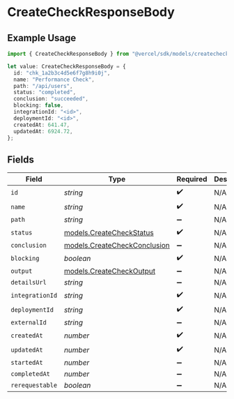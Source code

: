 # CreateCheckResponseBody

## Example Usage

```typescript
import { CreateCheckResponseBody } from "@vercel/sdk/models/createcheckop.js";

let value: CreateCheckResponseBody = {
  id: "chk_1a2b3c4d5e6f7g8h9i0j",
  name: "Performance Check",
  path: "/api/users",
  status: "completed",
  conclusion: "succeeded",
  blocking: false,
  integrationId: "<id>",
  deploymentId: "<id>",
  createdAt: 641.47,
  updatedAt: 6924.72,
};
```

## Fields

| Field                                                              | Type                                                               | Required                                                           | Description                                                        | Example                                                            |
| ------------------------------------------------------------------ | ------------------------------------------------------------------ | ------------------------------------------------------------------ | ------------------------------------------------------------------ | ------------------------------------------------------------------ |
| `id`                                                               | *string*                                                           | :heavy_check_mark:                                                 | N/A                                                                | chk_1a2b3c4d5e6f7g8h9i0j                                           |
| `name`                                                             | *string*                                                           | :heavy_check_mark:                                                 | N/A                                                                | Performance Check                                                  |
| `path`                                                             | *string*                                                           | :heavy_minus_sign:                                                 | N/A                                                                | /api/users                                                         |
| `status`                                                           | [models.CreateCheckStatus](../models/createcheckstatus.md)         | :heavy_check_mark:                                                 | N/A                                                                | completed                                                          |
| `conclusion`                                                       | [models.CreateCheckConclusion](../models/createcheckconclusion.md) | :heavy_minus_sign:                                                 | N/A                                                                | succeeded                                                          |
| `blocking`                                                         | *boolean*                                                          | :heavy_check_mark:                                                 | N/A                                                                |                                                                    |
| `output`                                                           | [models.CreateCheckOutput](../models/createcheckoutput.md)         | :heavy_minus_sign:                                                 | N/A                                                                |                                                                    |
| `detailsUrl`                                                       | *string*                                                           | :heavy_minus_sign:                                                 | N/A                                                                |                                                                    |
| `integrationId`                                                    | *string*                                                           | :heavy_check_mark:                                                 | N/A                                                                |                                                                    |
| `deploymentId`                                                     | *string*                                                           | :heavy_check_mark:                                                 | N/A                                                                |                                                                    |
| `externalId`                                                       | *string*                                                           | :heavy_minus_sign:                                                 | N/A                                                                |                                                                    |
| `createdAt`                                                        | *number*                                                           | :heavy_check_mark:                                                 | N/A                                                                |                                                                    |
| `updatedAt`                                                        | *number*                                                           | :heavy_check_mark:                                                 | N/A                                                                |                                                                    |
| `startedAt`                                                        | *number*                                                           | :heavy_minus_sign:                                                 | N/A                                                                |                                                                    |
| `completedAt`                                                      | *number*                                                           | :heavy_minus_sign:                                                 | N/A                                                                |                                                                    |
| `rerequestable`                                                    | *boolean*                                                          | :heavy_minus_sign:                                                 | N/A                                                                |                                                                    |